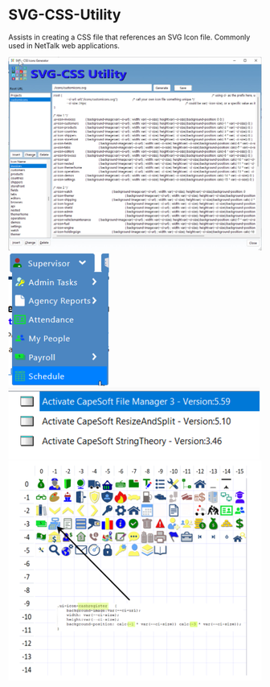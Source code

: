 # SVG-CSS-Utility
Assists in creating a CSS file that references an SVG Icon file.  Commonly used in NetTalk web applications.

<img src="https://github.com/donridley1972/SVG-CSS-Utility/blob/main/ScreenHunter%2008%20(01).png" width=600/>

<img src="https://github.com/donridley1972/SVG-CSS-Utility/blob/main/ScreenHunter%2009.png" width=200/>

<img src="https://github.com/donridley1972/SVG-CSS-Utility/blob/main/ScreenHunter%2010.png" width=500/>

<img src="https://github.com/donridley1972/SVG-CSS-Utility/blob/main/SVGGrid.png" width=600/>
